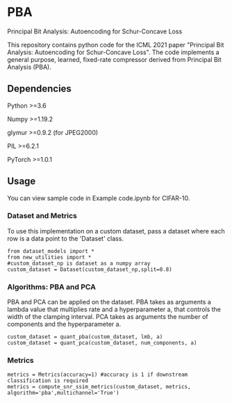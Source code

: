# PBA
Principal Bit Analysis: Autoencoding for Schur-Concave Loss 

This repository contains python code for the ICML 2021 paper "Principal Bit Analysis: Autoencoding for Schur-Concave Loss". The code implements a general purpose, learned, fixed-rate compressor derived from Principal Bit Analysis (PBA).   

## Dependencies
Python >=3.6

Numpy >=1.19.2

glymur >=0.9.2 (for JPEG2000)

PIL >=6.2.1 

PyTorch >=1.0.1

## Usage 

You can view sample code in Example code.ipynb for CIFAR-10. 

### Dataset and Metrics 
To use this implementation on a custom dataset, pass a dataset where each row is a data point to the 'Dataset' class. 

    from dataset_models import *
    from new_utilities import *
    #custom_dataset_np is dataset as a numpy array
    custom_dataset = Dataset(custom_dataset_np,split=0.8)
    
### Algorithms: PBA and PCA
PBA and PCA can be applied on the dataset. PBA takes as arguments a lambda value that multiplies rate and a hyperparameter a, that controls the width of the clamping interval. PCA takes as arguments the number of components and the hyperparameter a.   
  
    custom_dataset = quant_pba(custom_dataset, lmb, a)
    custom_dataset = quant_pca(custom_dataset, num_components, a)
    
### Metrics

    metrics = Metrics(accuracy=1) #accuracy is 1 if downstream classification is required
    metrics = compute_snr_ssim_metrics(custom_dataset, metrics, algorithm='pba',multichannel='True')
  

